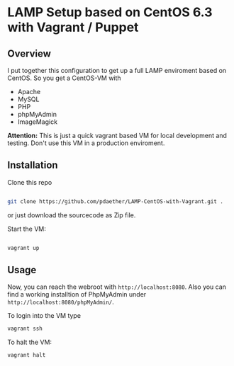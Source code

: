 # LAMP Setup based on CentOS 6.3 with Vagrant / Puppet

## Overview

I put together this configuration to get up a full LAMP enviroment based on CentOS.
So you get a CentOS-VM with 

* Apache
* MySQL
* PHP
* phpMyAdmin
* ImageMagick

**Attention:** This is just a quick vagrant based VM for local development and testing.
Don't use this VM in a production enviroment.


## Installation


Clone this repo

```bash

git clone https://github.com/pdaether/LAMP-CentOS-with-Vagrant.git .

```

or just download the sourcecode as Zip file.

Start the VM:

```bash

vagrant up

```

## Usage

Now, you can reach the webroot with `http://localhost:8080`.
Also you can find a working installtion of PhpMyAdmin under `http://localhost:8080/phpMyAdmin/`.

To login into the VM type
```bash
vagrant ssh
```

To halt the VM:
```bash
vagrant halt
```
